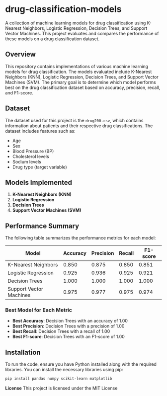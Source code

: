 # drug-classification-models
A collection of machine learning models for drug classification using K-Nearest Neighbors, Logistic Regression, Decision Trees, and Support Vector Machines. This project evaluates and compares the performance of these models on a drug classification dataset.

## Overview
This repository contains implementations of various machine learning models for drug classification. The models evaluated include K-Nearest Neighbors (KNN), Logistic Regression, Decision Trees, and Support Vector Machines (SVM). The primary goal is to determine which model performs best on the drug classification dataset based on accuracy, precision, recall, and F1-score.

## Dataset
The dataset used for this project is the `drug200.csv`, which contains information about patients and their respective drug classifications. The dataset includes features such as:
- Age
- Sex
- Blood Pressure (BP)
- Cholesterol levels
- Sodium levels
- Drug type (target variable)

## Models Implemented
1. **K-Nearest Neighbors (KNN)**
2. **Logistic Regression**
3. **Decision Trees**
4. **Support Vector Machines (SVM)**

## Performance Summary
The following table summarizes the performance metrics for each model:

| Model                | Accuracy | Precision | Recall | F1-score |
|----------------------|----------|-----------|--------|----------|
| K-Nearest Neighbors   | 0.850    | 0.875     | 0.850  | 0.851    |
| Logistic Regression   | 0.925    | 0.936     | 0.925  | 0.921    |
| Decision Trees        | 1.000    | 1.000     | 1.000  | 1.000    |
| Support Vector Machines| 0.975    | 0.977     | 0.975  | 0.974    |

### Best Model for Each Metric
- **Best Accuracy**: Decision Trees with an accuracy of 1.00
- **Best Precision**: Decision Trees with a precision of 1.00
- **Best Recall**: Decision Trees with a recall of 1.00
- **Best F1-score**: Decision Trees with an F1-score of 1.00

## Installation
To run the code, ensure you have Python installed along with the required libraries. You can install the necessary libraries using pip:

```bash
pip install pandas numpy scikit-learn matplotlib
```

**License**
This project is licensed under the MIT License 
